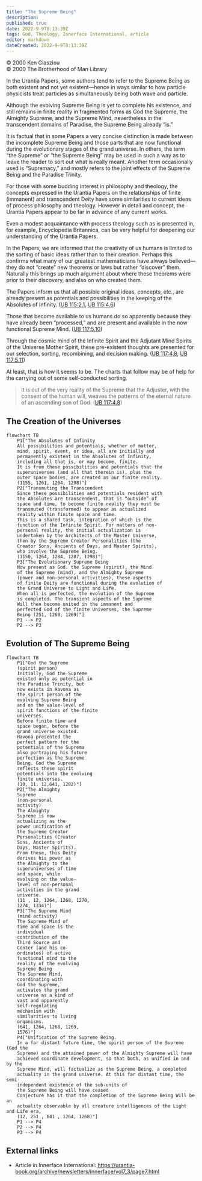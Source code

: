 ```yaml
---
title: "The Supreme Being"
description: 
published: true
date: 2022-9-9T8:13:39Z
tags: God, Theology, Innerface International, article
editor: markdown
dateCreated: 2022-9-9T8:13:39Z
---
```


<p class="v-card v-sheet theme--light grey lighten-3 px-2">© 2000 Ken Glasziou<br>© 2000 The Brotherhood of Man Library</p>

In the Urantia Papers, some authors tend to refer to the Supreme Being as both existent and not yet existent—hence in ways similar to how particle physicists treat particles as simultaneously being both wave and particle.

Although the evolving Supreme Being is yet to complete his existence, and still remains in finite reality in fragmented forms as God the Supreme, the Almighty Supreme, and the Supreme Mind, nevertheless in the transcendent domains of Paradise, the Supreme Being already “is.”

It is factual that in some Papers a very concise distinction is made between the incomplete Supreme Being and those parts that are now functional during the evolutionary stages of the grand universe. In others, the term “the Supreme” or “the Supreme Being” may be used in such a way as to leave the reader to sort out what is really meant. Another term occasionally used is “Supremacy,” and mostly refers to the joint effects of the Supreme Being and the Paradise Trinity.

For those with some budding interest in philosophy and theology, the concepts expressed in the Urantia Papers on the relationships of finite (immanent) and transcendent Deity have some similarities to current ideas of process philosophy and theology. However in detail and concept, the Urantia Papers appear to be far in advance of any current works.

Even a modest acquaintance with process theology such as is presented in, for example, Encyclopedia Britannica, can be very helpful for deepening our understanding of the Urantia Papers.

In the Papers, we are informed that the creativity of us humans is limited to the sorting of basic ideas rather than to their creation. Perhaps this confirms what many of our greatest mathematicians have always believed—they do not “create” new theorems or laws but rather “discover” them. Naturally this brings up much argument about where these theorems were prior to their discovery, and also on who created them.

The Papers inform us that all possible original ideas, concepts, etc., are already present as potentials and possibilities in the keeping of the Absolutes of Infinity. ([UB 115:2.1](/en/The_Urantia_Book/115#p2_1), [UB 115:4.6](/en/The_Urantia_Book/115#p4_6))

Those that become available to us humans do so apparently because they have already been “processed,” and are present and available in the now functional Supreme Mind. ([UB 117:5.10](/en/The_Urantia_Book/117#p5_10))

Through the cosmic mind of the Infinite Spirit and the Adjutant Mind Spirits of the Universe Mother Spirit, these pre-existent thoughts are presented for our selection, sorting, recombining, and decision making. ([UB 117:4.8](/en/The_Urantia_Book/117#p4_8), [UB 117:5.11](/en/The_Urantia_Book/117#p5_11))

At least, that is how it seems to be. The charts that follow may be of help for the carrying out of some self-conducted sorting.

> It is out of the very reality of the Supreme that the Adjuster, with the  consent of the human will, weaves the patterns of the eternal nature of an ascending son of God. ([UB 117:4.8](/en/The_Urantia_Book/117#p4_8))

## The Creation of the Universes

```mermaid
flowchart TB
    P1["The Absolutes of Infinity
    All possibilities and potentials, whether of matter,
    mind, spirit, event, or idea, all are initially and
    permanently existent in the Absolutes of Infinity,
    including all that is, or may become, finite.
    It is from these possibilities and potentials that the
    superuniverses (and all that therein is), plus the
    outer space bodies, are created as our finite reality.
    (1155, 1261, 1264, 1298)"]
    P2["Transmuting the Transcendent
    Since these possibilities and potentials resident with
    the Absolutes are transcendent, that is “outside” of
    space and time, to become finite reality they must be
    transmuted (transformed) to appear as actualized
    reality within finite space and time.
    This is a shared task, integration of which is the
    function of the Infinite Spirit. For matters of non-
    personal reality, the initial actualization is
    undertaken by the Architects of the Master Universe,
    then by the Supreme Creator Personalities (the
    Creator Sons, Ancients of Days, and Master Spirits),
    who involve the Supreme Being.
    (1150, 1264, 1284, 1287, 1298)"]
    P3["The Evolutionary Supreme Being
    Now present as God. the Supreme (spirit), the Mind
    of the Supreme (mind), and the Almighty Supreme
    (power and non-personal activities), these aspects
    of finite Deity are functional during the evolution of
    the Grand Universe to Light and Life.
    When all is perfected, the evolution of the Supreme
    is completed. The transient aspects of the Supreme
    Will then become united in the immanent and
    perfected God of the finite Universes, the Supreme
    Being (251, 1268, 1269)"]
    P1 --> P2
    P2 --> P3
```

## Evolution of The Supreme Being

```mermaid
flowchart TB
    P1["God the Supreme
    (spirit person)
    Initially, God the Supreme
    existed only as potential in
    the Paradise Trinity, but
    now exists in Havona as
    the spirit person of the
    evolving Supreme Being
    and on the value-level of
    spirit functions of the finite
    universes.
    Before finite time and
    space began, before the
    grand universe existed.
    Havona presented the
    perfect pattern for the
    potentials of the Suprema
    also portraying his future
    perfection as the Supreme
    Being. God the Supreme
    reflects these spirit
    potentials into the evolving
    finite universes.
    (10, 11, 12,641, 1282)"]
    P2["The Almighty
    Supreme
    (non-personal
    activity)
    The Almighty
    Supreme is now
    actualizing as the
    power unification of
    the Supreme Creator
    Personalities (Creator
    Sons, Ancients of
    Days, Master Spirits).
    From these, this Deity
    derives his power as
    the Almighty to the
    superuniverses of time
    and space, while
    evolving on the value-
    level of non-personal
    activities in the grand
    universe.
    (11 , 12, 1264, 1268, 1270,
    1274, 1334)"]
    P3["The Supreme Mind
    (mind activity)
    The Supreme Mind of
    time and space is the
    individual
    contribution of the
    Third Source and
    Center (and his co-
    ordinates) of active
    functional mind to the
    reality of the evolving
    Supreme Being
    The Supreme Mind,
    coordinating with
    God the Supreme,
    activates the grand
    universe as a kind of
    vast and apparently
    self-regulating
    mechanism with
    similarities to living
    organisms.
    (641, 1264, 1268, 1269,
    1576)"]
    P4["Unification of the Supreme Being.
    In a far distant future time, the spirit person of the Supreme (God the
    Supreme) and the attained power of the Almighty Supreme will have
    achieved coordinate development, so that both, as unified in and by the
    Supreme Mind, will factualize as the Supreme Being, a completed
    actuality in the grand universe. At this far distant time, the semi-
    independent existence of the sub-units of
    the Supreme Being will have ceased
    Conjecture has it that the completion of the Supreme Being Will be an
    actuality observable by all creature intelligences of the Light and Life era,
    (12, 251 , 641 , 1264, 1268)"]
    P1 --> P4
    P2 --> P4
	P3 --> P4
```

## External links

- Article in Innerface International: https://urantia-book.org/archive/newsletters/innerface/vol7_3/page7.html


